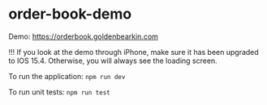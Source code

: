 # order-book-demo

Demo: https://orderbook.goldenbearkin.com

!!! If you look at the demo through iPhone, make sure it has been upgraded to IOS 15.4. Otherwise, you will always see the loading screen.

To run the application: `npm run dev`

To run unit tests: `npm run test`
